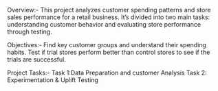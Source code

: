 Overview:-
This project analyzes customer spending patterns and store sales performance for a retail business. It’s divided into two main tasks: understanding customer behavior and evaluating store performance through testing.

Objectives:-
Find key customer groups and understand their spending habits. Test if trial stores perform better than control stores to see if the trials are successful.

Project Tasks:-
Task 1:Data Preparation and customer Analysis
 Task 2: Experimentation & Uplift Testing
